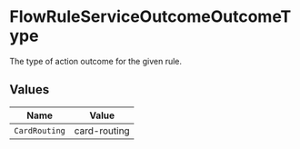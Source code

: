 # FlowRuleServiceOutcomeOutcomeType

The type of action outcome for the given rule.


## Values

| Name          | Value         |
| ------------- | ------------- |
| `CardRouting` | card-routing  |